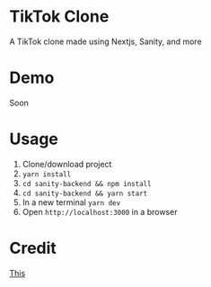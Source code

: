 # TikTok Clone

A TikTok clone made using Nextjs, Sanity, and more

# Demo

Soon

# Usage

1. Clone/download project
2. `yarn install`
3. `cd sanity-backend && npm install`
4. `cd sanity-backend && yarn start`
5. In a new terminal `yarn dev`
6. Open `http://localhost:3000` in a browser

# Credit

[This](https://www.youtube.com/watch?v=CcBHZ0t2Qwc)
